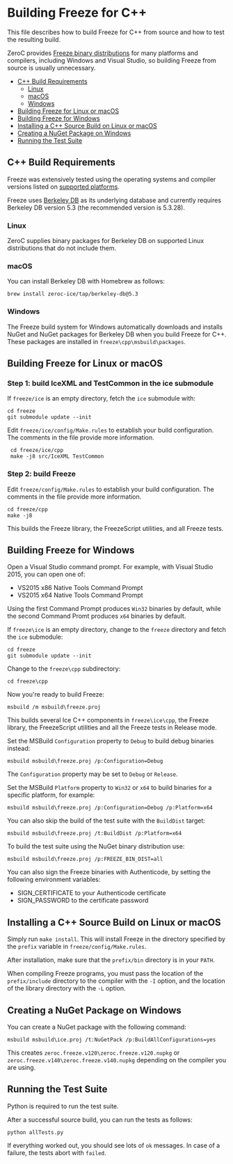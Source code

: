 # Building Freeze for C++

This file describes how to build Freeze for C++ from source and how to test the
resulting build.

ZeroC provides [Freeze binary distributions][1] for many platforms and compilers,
including Windows and Visual Studio, so building Freeze from source is usually
unnecessary.

* [C++ Build Requirements](#c-build-requirements)
  * [Linux](#linux)
  * [macOS](#macos)
  * [Windows](#windows)
* [Building Freeze for Linux or macOS](#building-freeze-for-linux-or-macos)
* [Building Freeze for Windows](#building-freeze-for-windows)
* [Installing a C++ Source Build on Linux or macOS](#installing-a-c-source-build-on-linux-or-macos)
* [Creating a NuGet Package on Windows](#creating-a-nuget-package-on-windows)
* [Running the Test Suite](#running-the-test-suite)

## C++ Build Requirements

Freeze was extensively tested using the operating systems and compiler versions
listed on [supported platforms][2].

Freeze uses [Berkeley DB][3] as its underlying database and currently requires
Berkeley DB version 5.3 (the recommended version is 5.3.28).

### Linux

ZeroC supplies binary packages for Berkeley DB on supported Linux
distributions that do not include them.

### macOS

You can install Berkeley DB with Homebrew as follows:
```
brew install zeroc-ice/tap/berkeley-db@5.3
```

### Windows

The Freeze build system for Windows automatically downloads and installs
NuGet and NuGet packages for Berkeley DB when you build Freeze for C++.
These packages are installed in `freeze\cpp\msbuild\packages`.

## Building Freeze for Linux or macOS

### Step 1: build IceXML and TestCommon in the ice submodule

If `freeze/ice` is an empty directory, fetch the `ice` submodule with:
```
cd freeze
git submodule update --init
```

Edit `freeze/ice/config/Make.rules` to establish your build configuration. The
comments in the file provide more information.
```
 cd freeze/ice/cpp
 make -j8 src/IceXML TestCommon
```

### Step 2: build Freeze

Edit `freeze/config/Make.rules` to establish your build configuration. The
comments in the file provide more information.
```
cd freeze/cpp
make -j8
```

This builds the Freeze library, the FreezeScript utilities, and all Freeze
tests.

## Building Freeze for Windows

Open a Visual Studio command prompt. For example, with Visual Studio 2015, you
can open one of:

- VS2015 x86 Native Tools Command Prompt
- VS2015 x64 Native Tools Command Prompt

Using the first Command Prompt produces `Win32` binaries by default, while
the second Command Promt produces `x64` binaries by default.

If `freeze\ice` is an empty directory, change to the `freeze` directory and
fetch the `ice` submodule:
```
cd freeze
git submodule update --init
```

Change to the `freeze\cpp` subdirectory:
```
cd freeze\cpp
```

Now you're ready to build Freeze:
```
msbuild /m msbuild\freeze.proj
```

This builds several Ice C++ components in `freeze\ice\cpp`, the Freeze
library, the FreezeScript utilities and all the Freeze tests in Release
mode.

Set the MSBuild `Configuration` property to `Debug` to build debug binaries
instead:
```
msbuild msbuild\freeze.proj /p:Configuration=Debug
```

The `Configuration` property may be set to `Debug` or `Release`.

Set the MSBuild `Platform` property to `Win32` or `x64` to build binaries
for a specific platform, for example:
```
msbuild msbuild\freeze.proj /p:Configuration=Debug /p:Platform=x64
```

You can also skip the build of the test suite with the `BuildDist` target:
```
msbuild msbuild\freeze.proj /t:BuildDist /p:Platform=x64
```

To build the test suite using the NuGet binary distribution use:
```
msbuild msbuild\freeze.proj /p:FREEZE_BIN_DIST=all
```

You can also sign the Freeze binaries with Authenticode, by setting the following
environment variables:
 - SIGN_CERTIFICATE to your Authenticode certificate
 - SIGN_PASSWORD to the certificate password

## Installing a C++ Source Build on Linux or macOS

Simply run `make install`. This will install Freeze in the directory specified
by the `prefix` variable in `freeze/config/Make.rules`.

After installation, make sure that the `prefix/bin` directory is in your `PATH`.

When compiling Freeze programs, you must pass the location of the
`prefix/include` directory to the compiler with the `-I` option, and the
location of the library directory with the `-L` option.

## Creating a NuGet Package on Windows

You can create a NuGet package with the following command:
```
msbuild msbuild\ice.proj /t:NuGetPack /p:BuildAllConfigurations=yes
```

This creates `zeroc.freeze.v120\zeroc.freeze.v120.nupkg` or
`zeroc.freeze.v140\zeroc.freeze.v140.nupkg` depending on the compiler you are
using.

## Running the Test Suite

Python is required to run the test suite.

After a successful source build, you can run the tests as follows:
```
python allTests.py
```

If everything worked out, you should see lots of `ok` messages. In case of a
failure, the tests abort with `failed`.

[1]: https://zeroc.com/downloads/ice
[2]: https://doc.zeroc.com/rel/freeze-releases/freeze-3-7/freeze-3-7-5-release-notes/supported-platforms-for-freeze-3-7-5
[3]: https://www.oracle.com/database/berkeley-db/index.html
